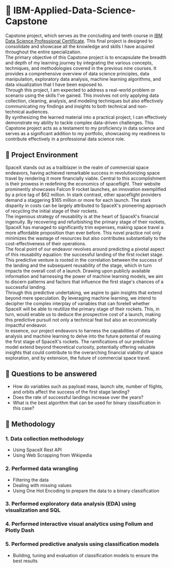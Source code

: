 
# 📡 IBM-Applied-Data-Science-Capstone
Capstone project, which serves as the concluding and tenth course in [IBM Data Science Professional Certificate](https://www.coursera.org/professional-certificates/ibm-data-science). This final project is designed to consolidate and showcase all the knowledge and skills I have acquired throughout the entire specialization.<br> 
The primary objective of this Capstone project is to encapsulate the breadth and depth of my learning journey by integrating the various concepts, techniques, and methodologies covered in the previous nine courses. It provides a comprehensive overview of data science principles, data manipulation, exploratory data analysis, machine learning algorithms, and data visualization that I have been exposed to.<br>Through this project, I am expected to address a real-world problem or scenario using the skills I've gained. This involves not only applying data collection, cleaning, analysis, and modeling techniques but also effectively communicating my findings and insights to both technical and non-technical audiences.<br> By synthesizing the learned material into a practical project, I can effectively demonstrate my ability to tackle complex data-driven challenges. This Capstone project acts as a testament to my proficiency in data science and serves as a significant addition to my portfolio, showcasing my readiness to contribute effectively in a professional data science role.

## :page_facing_up: Project Environment
SpaceX stands out as a trailblazer in the realm of commercial space endeavors, having achieved remarkable success in revolutionizing space travel by rendering it more financially viable. Central to this accomplishment is their prowess in redefining the economics of spaceflight. Their website prominently showcases Falcon 9 rocket launches, an innovation exemplified by a price tag of $62 million. In stark contrast, other spaceflight providers demand a staggering $165 million or more for each launch. The stark disparity in costs can be largely attributed to SpaceX's pioneering approach of recycling the initial stage of their rockets.<br>
The ingenious strategy of reusability is at the heart of SpaceX's financial ingenuity. By recovering and refurbishing the primary stage of their rockets, SpaceX has managed to significantly trim expenses, making space travel a more affordable proposition than ever before. This novel practice not only minimizes the wastage of resources but also contributes substantially to the cost-effectiveness of their operations.<br>
The focal point of our endeavor revolves around predicting a pivotal aspect of this reusability equation: the successful landing of the first rocket stage. This predictive venture is rooted in the correlation between the success of the landing and the subsequent reusability of the stage, which in turn impacts the overall cost of a launch. Drawing upon publicly available information and harnessing the power of machine learning models, we aim to discern patterns and factors that influence the first stage's chances of a successful landing.<br>
Through this predictive undertaking, we aspire to gain insights that extend beyond mere speculation. By leveraging machine learning, we intend to decipher the complex interplay of variables that can foretell whether SpaceX will be able to reutilize the primary stage of their rockets. This, in turn, would enable us to deduce the prospective cost of a launch, making this predictive pursuit not only a technical feat but also an economically impactful endeavor.<br>
In essence, our project endeavors to harness the capabilities of data analysis and machine learning to delve into the future potential of reusing the first stage of SpaceX's rockets. The ramifications of our predictive model extend beyond theoretical curiosity, potentially offering valuable insights that could contribute to the overarching financial viability of space exploration, and by extension, the future of commercial space travel.

## :page_facing_up: Questions to be answered 
- How do variables such as payload mass, launch site, number of 
flights, and orbits affect the success of the first stage landing? 
- Does the rate of successful landings increase over the years? 
- What is the best algorithm that can be used for binary classification 
in this case?
## :page_facing_up: Methodology
  ### 1. Data collection methodology
  - Using SpaceX Rest API
  - Using Web Scrapping from Wikipedia
  ### 2. Performed data wrangling
  - Filtering the data
  - Dealing with missing values
  - Using One Hot Encoding to prepare the data to a binary classification
  ### 3. Performed exploratory data analysis (EDA) using visualization and SQL
  ### 4. Performed interactive visual analytics using Folium and Plotly Dash
  ### 5. Performed predictive analysis using classification models
  - Building, tuning and evaluation of classification models to ensure the best
  results







